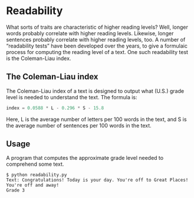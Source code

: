 # Readability
 What sorts of traits are characteristic of higher reading levels? Well, longer words probably correlate with higher reading levels. Likewise, longer sentences probably correlate with higher reading levels, too. A number of “readability tests” have been developed over the years, to give a formulaic process for computing the reading level of a text. One such readability test is the Coleman-Liau index. 
 
## The Coleman-Liau index
 The Coleman-Liau index of a text is designed to output what (U.S.) grade level is needed to understand the text. The formula is:
```C
index = 0.0588 * L - 0.296 * S - 15.8
```
 Here, L is the average number of letters per 100 words in the text, and S is the average number of sentences per 100 words in the text.
 
## Usage
 A program that computes the approximate grade level needed to comprehend some text.
```
$ python readability.py
Text: Congratulations! Today is your day. You're off to Great Places! You're off and away!
Grade 3
```